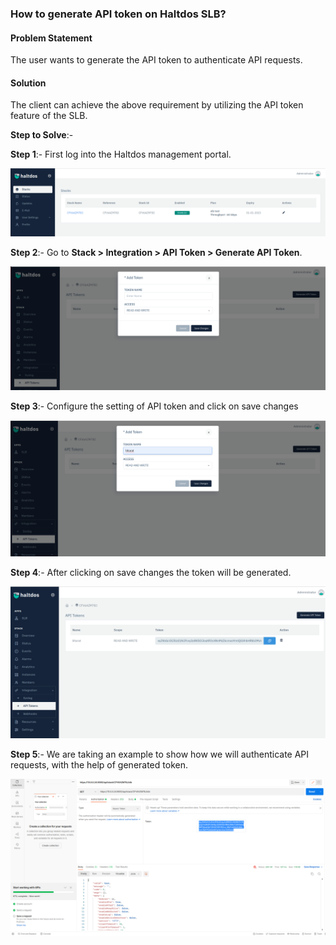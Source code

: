 ### **How to generate API token on Haltdos SLB**?

#### **Problem Statement**

The user wants to generate the API token to authenticate API requests.

#### **Solution**

The client can achieve the above requirement by utilizing the API token feature of the SLB.

**Step to Solve**:-

**Step 1**:- First log into the Haltdos management portal.

![](/img/adc/kb/adc21.1.png)

**Step 2**:- Go to **Stack > Integration > API Token > Generate API Token**.

![](/img/adc/kb/adc21.2.png)

**Step 3**:- Configure the setting of API token and click on save changes

![](/img/adc/kb/adc21.3.png)

**Step 4**:- After clicking on save changes the token will be generated.

![](/img/adc/kb/adc21.4.png)

**Step 5**:-  We are taking an example to show how we will authenticate API requests, with the help of generated token.

![](/img/adc/kb/adc21.5.png)